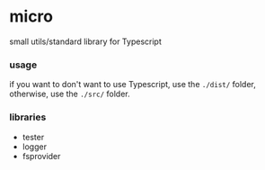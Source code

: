 # micro

small utils/standard library for Typescript

### usage
if you want to don't want to use Typescript, use the `./dist/` folder, otherwise, use the `./src/` folder.

### libraries
- tester
- logger
- fsprovider